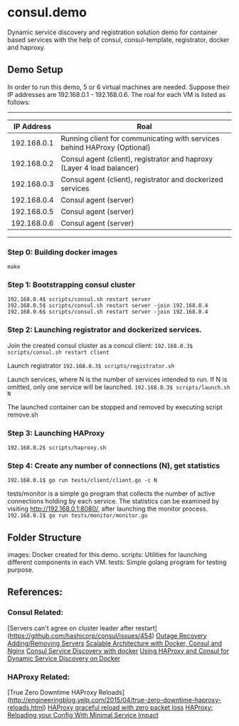 # consul.demo
Dynamic service discovery and registration solution demo for container based services with the help of consul, consul-template, registrator, docker and haproxy.

## Demo Setup
In order to run this demo, 5 or 6 virtual machines are needed. Suppose their IP addresses are 192.168.0.1 - 192.168.0.6. The roal for each VM is listed as follows:

---------------------------------------------------------------------
IP Address  | Roal 
----------- | -------------------------------------------------------
192.168.0.1 | Running client for communicating with services behind HAProxy (Optional)
192.168.0.2 | Consul agent (client), registrator and haproxy (Layer 4 load balancer)
192.168.0.3 | Consul agent (client), registrator and dockerized services
192.168.0.4 | Consul agent (server)
192.168.0.5 | Consul agent (server)
192.168.0.6 | Consul agent (server)
----------------------------------------------------------------------

### Step 0: Building docker images
`make`

### Step 1: Bootstrapping consul cluster
```
192.168.0.4$ scripts/consul.sh restart server
192.168.0.5$ scripts/consul.sh restart server -join 192.168.0.4
192.168.0.6$ scripts/consul.sh restart server -join 192.168.0.4
```

### Step 2: Launching registrator and dockerized services.

Join the created consul cluster as a concul client:
`192.168.0.3$ scripts/consul.sh restart client`

Launch registrator
`192.168.0.3$ scripts/registrator.sh`

Launch services, where N is the number of services intended to run. If N
is omitted, only one service will be launched.
`192.168.0.3$ scripts/launch.sh N`

The launched container can be stopped and removed by executing script remove.sh

### Step 3: Launching HAProxy
`192.168.0.2$ scripts/haproxy.sh`

### Step 4: Create any number of connections (N), get statistics
`192.168.0.1$ go run tests/client/client.go -c N`

tests/monitor is a simple go program that collects the number of active connections holding by each service. The statistics can be examined by visiting http://192.168.0.1:8080/, after launching the monitor process.
`192.168.0.1$ go run tests/monitor/monitor.go`

## Folder Structure
images: Docker created for this demo.
scripts: Utilities for launching different components in each VM.
tests: Simple golang program for testing purpose.

## References:
### Consul Related:
[Servers can't agree on cluster leader after restart] (https://github.com/hashicorp/consul/issues/454)
[Outage Recovery](https://www.consul.io/docs/guides/outage.html)
[Adding/Removing Servers](https://www.consul.io/docs/guides/servers.html)
[Scalable Architecture with Docker, Consul and Nginx](https://www.airpair.com/scalable-architecture-with-docker-consul-and-nginx)
[Consul Service Discovery with docker](http://progrium.com/blog/2014/08/20/consul-service-discovery-with-docker/)
[Using HAProxy and Consul for Dynamic Service Discovery on Docker](http://sirile.github.io/2015/05/18/using-haproxy-and-consul-for-dynamic-service-discovery-on-docker.html)

### HAProxy Related:
[True Zero Downtime HAProxy Reloads] (http://engineeringblog.yelp.com/2015/04/true-zero-downtime-haproxy-reloads.html)
[HAProxy graceful reload with zero packet loss](http://serverfault.com/questions/580595/haproxy-graceful-reload-with-zero-packet-loss)
[HAProxy: Reloading your Config With Minimal Service Impact](http://www.mgoff.in/2010/04/18/haproxy-reloading-your-config-with-minimal-service-impact/)
